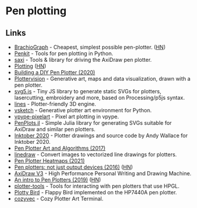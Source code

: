 # Pen plotting

## Links

- [BrachioGraph](https://brachiograph.readthedocs.io/en/latest/) - Cheapest, simplest possible pen-plotter. ([HN](https://news.ycombinator.com/item?id=21281525))
- [Penkit](https://github.com/paulgb/penkit) - Tools for pen plotting in Python.
- [saxi](https://github.com/nornagon/saxi) - Tools & library for driving the AxiDraw pen plotter.
- [Plotting](https://mitxela.com/projects/plotting) ([HN](https://news.ycombinator.com/item?id=23442396))
- [Building a DIY Pen Plotter (2020)](https://benjamincongdon.me/blog/2020/07/12/Building-a-DIY-Pen-Plotter-midTbot/)
- [Plottervision](https://www.youtube.com/c/Plottervision/videos) - Generative art, maps and data visualization, drawn with a pen plotter.
- [svg5.js](https://github.com/MAKIO135/svg5.js) - Tiny JS library to generate static SVGs for plotters, lasercutting, embroidery and more, based on Processing/p5js syntax.
- [lines](https://github.com/abey79/lines) - Plotter-friendly 3D engine.
- [vsketch](https://github.com/abey79/vsketch) - Generative plotter art environment for Python.
- [vpype-pixelart](https://github.com/abey79/vpype-pixelart) - Pixel art plotting in vpype.
- [PenPlots.jl](https://github.com/paulgb/PenPlots.jl) - Simple Julia library for generating SVGs suitable for AxiDraw and similar pen plotters.
- [Inktober 2020](https://github.com/andymasteroffish/inktober_2020) - Plotter drawings and source code by Andy Wallace for Inktober 2020.
- [Pen Plotter Art and Algorithms (2017)](https://mattdesl.svbtle.com/pen-plotter-1)
- [linedraw](https://github.com/LingDong-/linedraw) - Convert images to vectorized line drawings for plotters.
- [Pen Plotter Heatmaps (2021)](https://www.larswander.com/posts/plotter-heatmaps.html)
- [Pen plotters: not just output devices (2016)](https://scruss.com/blog/2016/05/17/pen-plotters-not-just-output-devices/) ([HN](https://news.ycombinator.com/item?id=26990920))
- [AxiDraw V3](https://shop.evilmadscientist.com/productsmenu/846) - High Performance Personal Writing and Drawing Machine.
- [An intro to Pen Plotters (2019)](https://medium.com/quarterstudio/an-intro-to-pen-plotters-29b6bd4327ba) ([HN](https://news.ycombinator.com/item?id=28126840))
- [plotter-tools](https://github.com/WesleyAC/plotter-tools) - Tools for interacting with pen plotters that use HPGL.
- [Plotty Bird](https://github.com/WesleyAC/plotty-bird) - Flappy Bird implemented on the HP7440A pen plotter.
- [cozyvec](https://github.com/brubsby/cozyvec) - Cozy Plotter Art Terminal.
